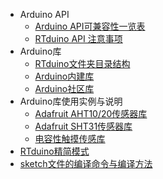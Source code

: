 - Arduino API
  - [Arduino API可兼容性一览表](/zh/manual/api/api-compatibility.md)
  - [RTduino API 注意事项](/zh/manual/api/api-notice.md)
- Arduino库
  - [RTduino文件夹目录结构](/zh/manual/libraries/dir-structure.md)
  - [Arduino内建库](/zh/manual/libraries/buildin-libraries.md)
  - [Arduino社区库](/zh/manual/libraries/community-libraries.md)
- Arduino库使用实例与说明
  - [Adafruit AHT10/20传感器库](/zh/manual/libraries/practical/adafruit-ahtx0/adafruit-ahtx0.md)
  - [Adafruit SHT31传感器库](/zh/manual/libraries/practical/adafruit-sht31/adafruit-sht31.md)
  - [电容性触摸传感库](/zh/manual/libraries/practical/capacitive-touch/capacitive-touch.md)
- [RTduino精简模式](/zh/manual/tinymode.md)
- [sketch文件的编译命令与编译方法](/zh/manual/sketch-loader.md)
